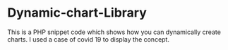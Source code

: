 # Dynamic-chart-Library
This is a PHP snippet code which shows how you can dynamically create charts. I used a case of covid 19 to display the concept.
